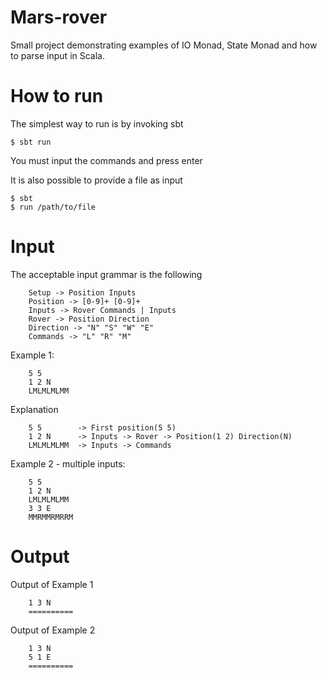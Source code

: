 # Mars-rover

Small project demonstrating examples of IO Monad, State Monad and how to parse input in Scala.

# How to run
The simplest way to run is by invoking sbt

    $ sbt run
    
You must input the commands and press enter


It is also possible to provide a file as input
    
    $ sbt
    $ run /path/to/file
    
    
# Input
The acceptable input grammar is the following

        Setup -> Position Inputs
        Position -> [0-9]+ [0-9]+
        Inputs -> Rover Commands | Inputs
        Rover -> Position Direction
        Direction -> "N" "S" "W" "E"
        Commands -> "L" "R" "M"
        
Example 1:
        
        5 5
        1 2 N
        LMLMLMLMM        

Explanation
        
        5 5        -> First position(5 5)
        1 2 N      -> Inputs -> Rover -> Position(1 2) Direction(N)
        LMLMLMLMM  -> Inputs -> Commands
        
Example 2 - multiple inputs:
        
        5 5
        1 2 N
        LMLMLMLMM
        3 3 E
        MMRMMRMRRM    
        
        
# Output
Output of Example 1

        1 3 N
        ==========     
        
Output of Example 2

        1 3 N
        5 1 E
        ==========    